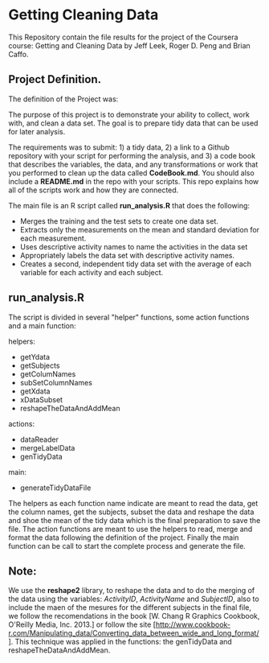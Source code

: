 Getting Cleaning Data
=====================

  This Repository contain the file results for the project of the Coursera course: Getting and Cleaning Data
by Jeff Leek, Roger D. Peng and Brian Caffo.

Project Definition.
-------------------
  
  The definition of the Project was:

  The purpose of this project is to demonstrate your ability to collect, work with, and clean a data set. The goal is to prepare tidy data that can be used for later analysis. 
  
  The requirements was to submit: 1) a tidy data, 2) a link to a Github repository with your script for performing the analysis, and 3) a code book that describes the variables, the data, and any transformations or work that you performed to clean up the data called **CodeBook.md**. You should also include a **README.md** in the repo with your scripts. This repo explains how all of the scripts work and how they are connected.
  
  The main file is an R script called **run_analysis.R** that does the following: 
  - Merges the training and the test sets to create one data set.
  - Extracts only the measurements on the mean and standard deviation for each measurement. 
  - Uses descriptive activity names to name the activities in the data set
  - Appropriately labels the data set with descriptive activity names. 
  - Creates a second, independent tidy data set with the average of each variable for each activity and each     subject. 
  
run_analysis.R
---------------

  The script is divided in several "helper" functions, some action functions and a main function:
  
helpers:
  - getYdata
  - getSubjects
  - getColumNames
  - subSetColumnNames
  - getXdata
  - xDataSubset
  - reshapeTheDataAndAddMean

actions:
   - dataReader
   - mergeLabelData
   - genTidyData

main:
   - generateTidyDataFile
   
   The helpers as each function name indicate are meant to read the data, get the column names, get the subjects, subset the data and reshape the data and shoe the mean of the tidy data which is the final preparation to save the file. The action functions are meant to use the helpers to read, merge and format the data following the definition of the project. Finally the main function can be call to start the complete process and generate the file.
   
   
   
Note:
-----
   We use the **reshape2** library, to reshape the data and to do the merging of the data using the variables: *ActivityID*, *ActivityName* and *SubjectID*, also to include the maen of the mesures for the different subjects in the final file, we follow the recomendations in the book [W. Chang R Graphics Cookbook, O'Reilly Media, Inc. 2013.] or follow the site [http://www.cookbook-r.com/Manipulating_data/Converting_data_between_wide_and_long_format/]. This technique was applied in the functions: the genTidyData and reshapeTheDataAndAddMean.